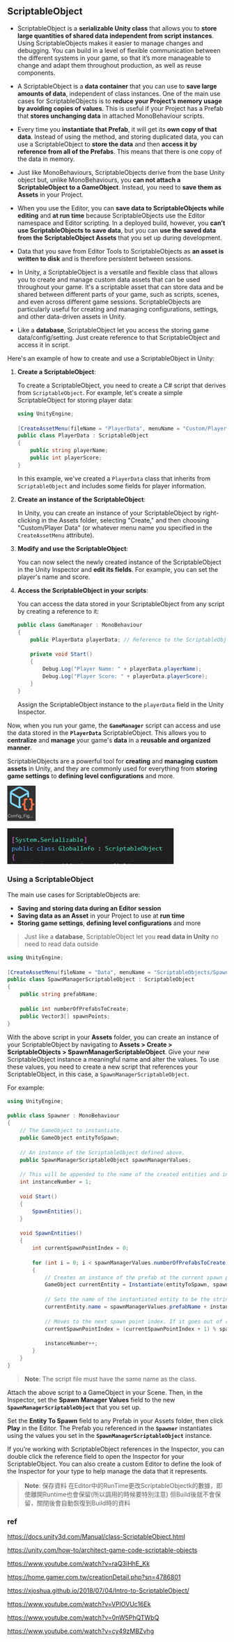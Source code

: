## ScriptableObject

- ScriptableObject is a **serializable Unity class** that allows you to **store large quantities of shared data independent from script instances**. Using ScriptableObjects makes it easier to manage changes and debugging. You can build in a level of flexible communication between the different systems in your game, so that it’s more manageable to change and adapt them throughout production, as well as reuse components.

- A ScriptableObject is a **data container** that you can use to **save large amounts of data**, independent of class instances. One of the main use cases for ScriptableObjects is to **reduce your Project’s memory usage by avoiding copies of values**. This is useful if your Project has a Prefab that **stores unchanging data** in attached MonoBehaviour scripts.

- Every time you **instantiate that Prefab**, it will get its **own copy of that data**. Instead of using the method, and storing duplicated data, you can use a ScriptableObject to **store the data** and then **access it by reference from all of the Prefabs**. This means that there is one copy of the data in memory.

- Just like MonoBehaviours, ScriptableObjects derive from the base Unity object but, unlike MonoBehaviours, you **can not attach a ScriptableObject to a GameObject**. Instead, you need to **save them as Assets** in your Project.

- When you use the Editor, you can **save data to ScriptableObjects while editing** and **at run time** because ScriptableObjects use the Editor namespace and Editor scripting. In a deployed build, however, you **can’t use ScriptableObjects to save data**, but you can **use the saved data from the ScriptableObject Assets** that you set up during development.

- Data that you save from Editor Tools to ScriptableObjects as **an asset is written to disk** and is therefore persistent between sessions.

- In Unity, a ScriptableObject is a versatile and flexible class that allows you to create and manage custom data assets that can be used throughout your game. It's a scriptable asset that can store data and be shared between different parts of your game, such as scripts, scenes, and even across different game sessions. ScriptableObjects are particularly useful for creating and managing configurations, settings, and other data-driven assets in Unity.

- Like a **database**, ScriptableObject let you access the storing game data/config/setting. Just create reference to that ScriptableObject and access it in script.

Here's an example of how to create and use a ScriptableObject in Unity:

1. **Create a ScriptableObject**:

   To create a ScriptableObject, you need to create a C# script that derives from `ScriptableObject`. For example, let's create a simple ScriptableObject for storing player data:

   ```csharp
   using UnityEngine;

   [CreateAssetMenu(fileName = "PlayerData", menuName = "Custom/Player Data")]
   public class PlayerData : ScriptableObject
   {
       public string playerName;
       public int playerScore;
   }
   ```

   In this example, we've created a `PlayerData` class that inherits from `ScriptableObject` and includes some fields for player information.

2. **Create an instance of the ScriptableObject**:

   In Unity, you can create an instance of your ScriptableObject by right-clicking in the Assets folder, selecting "Create," and then choosing "Custom/Player Data" (or whatever menu name you specified in the `CreateAssetMenu` attribute).

3. **Modify and use the ScriptableObject**:

   You can now select the newly created instance of the ScriptableObject in the Unity Inspector and **edit its fields**. For example, you can set the player's name and score.

4. **Access the ScriptableObject in your scripts**:

   You can access the data stored in your ScriptableObject from any script by creating a reference to it:

   ```csharp
   public class GameManager : MonoBehaviour
   {
       public PlayerData playerData; // Reference to the ScriptableObject

       private void Start()
       {
           Debug.Log("Player Name: " + playerData.playerName);
           Debug.Log("Player Score: " + playerData.playerScore);
       }
   }
   ```

   Assign the ScriptableObject instance to the `playerData` field in the Unity Inspector.

Now, when you run your game, the **`GameManager`** script can access and use the data stored in the **`PlayerData`** ScriptableObject. This allows you to **centralize** and **manage** your game's **data** in a **reusable and organized manner**.

ScriptableObjects are a powerful tool for **creating** and **managing custom assets** in Unity, and they are commonly used for everything from **storing game settings** to **defining level configurations** and more.

![](./scriptableObject.png)

![](./sciptableObject_Class.png)

### Using a ScriptableObject

The main use cases for ScriptableObjects are:

-   **Saving and storing data during an Editor session**
-   **Saving data as an Asset** in your Project to use at **run time**
-   **Storing game settings**, **defining level configurations** and more


> Just like a **database**, ScriptableObject let you **read data in Unity** no need to read data outside

```cs
using UnityEngine;

[CreateAssetMenu(fileName = "Data", menuName = "ScriptableObjects/SpawnManagerScriptableObject", order = 1)]
public class SpawnManagerScriptableObject : ScriptableObject
{
    public string prefabName;

    public int numberOfPrefabsToCreate;
    public Vector3[] spawnPoints;
}
```
With the above script in your **Assets** folder, you can create an instance of your ScriptableObject by navigating to **Assets > Create > ScriptableObjects > SpawnManagerScriptableObject**. Give your new ScriptableObject instance a meaningful name and alter the values. To use these values, you need to create a new script that references your ScriptableObject, in this case, a `SpawnManagerScriptableObject`. 

For example:

```cs
using UnityEngine;

public class Spawner : MonoBehaviour
{
    // The GameObject to instantiate.
    public GameObject entityToSpawn;

    // An instance of the ScriptableObject defined above.
    public SpawnManagerScriptableObject spawnManagerValues;

    // This will be appended to the name of the created entities and increment when each is created.
    int instanceNumber = 1;

    void Start()
    {
        SpawnEntities();
    }

    void SpawnEntities()
    {
        int currentSpawnPointIndex = 0;

        for (int i = 0; i < spawnManagerValues.numberOfPrefabsToCreate; i++)
        {
            // Creates an instance of the prefab at the current spawn point.
            GameObject currentEntity = Instantiate(entityToSpawn, spawnManagerValues.spawnPoints[currentSpawnPointIndex], Quaternion.identity);

            // Sets the name of the instantiated entity to be the string defined in the ScriptableObject and then appends it with a unique number. 
            currentEntity.name = spawnManagerValues.prefabName + instanceNumber;

            // Moves to the next spawn point index. If it goes out of range, it wraps back to the start.
            currentSpawnPointIndex = (currentSpawnPointIndex + 1) % spawnManagerValues.spawnPoints.Length;

            instanceNumber++;
        }
    }
}
```
> **Note**: The script file must have the same name as the class.

Attach the above script to a GameObject in your  Scene. Then, in the Inspector, set the **Spawn Manager Values** field to the new **`SpawnManagerScriptableObject`** that you set up.

Set the ****Entity To Spawn**** field to any Prefab in your Assets folder, then click **Play** in the Editor. The Prefab you referenced in the **`Spawner`** instantiates using the values you set in the **`SpawnManagerScriptableObject`** instance.

If you’re working with ScriptableObject references in the Inspector, you can double click the reference field to open the Inspector for your ScriptableObject. You can also create a custom Editor to define the look of the Inspector for your type to help manage the data that it represents.


> **Note**: 保存資料 在Editor中的RunTime更改ScriptableObjectk的數據，即使離開Runtime也會保留(所以調用的時候要特別注意) 但Build後就不會保留，關閉後會自動恢復到Build時的資料


### ref 
https://docs.unity3d.com/Manual/class-ScriptableObject.html

https://unity.com/how-to/architect-game-code-scriptable-objects

https://www.youtube.com/watch?v=raQ3iHhE_Kk

https://home.gamer.com.tw/creationDetail.php?sn=4786801

https://xjoshua.github.io/2018/07/04/Intro-to-ScriptableObject/

https://www.youtube.com/watch?v=VPlOVUc16Ek

https://www.youtube.com/watch?v=0nW5PhQTWbQ

https://www.youtube.com/watch?v=cy49zMBZvhg
